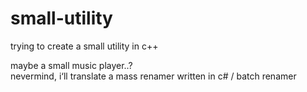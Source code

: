 # small-utility
trying to create a small utility in c++


maybe a small music player..? <br>
nevermind, i‘ll translate a mass renamer written in c# / batch renamer
